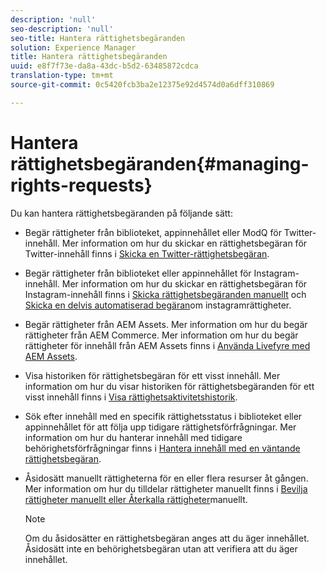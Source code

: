 ```yaml
---
description: 'null'
seo-description: 'null'
seo-title: Hantera rättighetsbegäranden
solution: Experience Manager
title: Hantera rättighetsbegäranden
uuid: e8f7f73e-da8a-43dc-b5d2-63485872cdca
translation-type: tm+mt
source-git-commit: 0c5420fcb3ba2e12375e92d4574d0a6dff310869

---
```



# Hantera rättighetsbegäranden{#managing-rights-requests}

Du kan hantera rättighetsbegäranden på följande sätt:

* Begär rättigheter från biblioteket, appinnehållet eller ModQ för Twitter-innehåll. Mer information om hur du skickar en rättighetsbegäran för Twitter-innehåll finns i [Skicka en Twitter-rättighetsbegäran](../c-how-requesting-rights-works/t-send-a-rights-request-to-own-a-digital-asset.md#t_send_a_rights_request_to_own_a_digital_asset).
* Begär rättigheter från biblioteket eller appinnehållet för Instagram-innehåll. Mer information om hur du skickar en rättighetsbegäran för Instagram-innehåll finns i [Skicka rättighetsbegäranden manuellt](../c-how-requesting-rights-works/c-send-instagram-manual-rights-request.md#c_send_instagram_manual_rights_request) och [Skicka en delvis automatiserad begäran](../c-how-requesting-rights-works/c-send-an-instagram-rights-request-from-the-library.md#c_send_an_instagram_rights_request_from_the_library)om instagramrättigheter.

* Begär rättigheter från AEM Assets. Mer information om hur du begär rättigheter från AEM Commerce. Mer information om hur du begär rättigheter för innehåll från AEM Assets finns i [Använda Livefyre med AEM Assets](https://helpx.adobe.com/experience-manager/6-4/sites/administering/using/livefyre.html#UseLivefyrewithAEMAssets).
* Visa historiken för rättighetsbegäran för ett visst innehåll. Mer information om hur du visar historiken för rättighetsbegäranden för ett visst innehåll finns i [Visa rättighetsaktivitetshistorik](../c-how-requesting-rights-works/c-view-rights-activity-history.md#c_view_rights_activity_history).
* Sök efter innehåll med en specifik rättighetsstatus i biblioteket eller appinnehållet för att följa upp tidigare rättighetsförfrågningar. Mer information om hur du hanterar innehåll med tidigare behörighetsförfrågningar finns i [Hantera innehåll med en väntande rättighetsbegäran](../c-how-requesting-rights-works/t-manage-content-with-pending-rights-request.md#t_manage_content_with_pending_rights_request).
* Åsidosätt manuellt rättigheterna för en eller flera resurser åt gången. Mer information om hur du tilldelar rättigheter manuellt finns i [Bevilja rättigheter manuellt eller Återkalla rättigheter](../c-how-requesting-rights-works/t-manually-grant-the-rights-for-one-or-more-assets.md#t_manually_grant_the_rights_for_one_or_more_assets)manuellt.

   >[!NOTE]
   >
   >Om du åsidosätter en rättighetsbegäran anges att du äger innehållet. Åsidosätt inte en behörighetsbegäran utan att verifiera att du äger innehållet.

